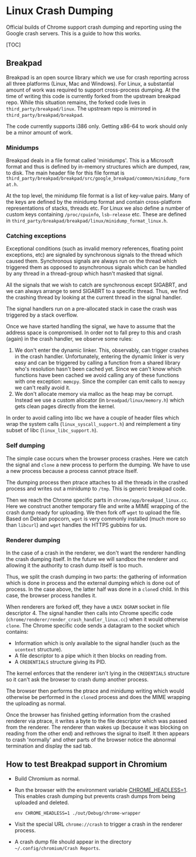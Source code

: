 # Linux Crash Dumping

Official builds of Chrome support crash dumping and reporting using the Google
crash servers. This is a guide to how this works.

[TOC]

## Breakpad

Breakpad is an open source library which we use for crash reporting across all
three platforms (Linux, Mac and Windows). For Linux, a substantial amount of
work was required to support cross-process dumping. At the time of writing this
code is currently forked from the upstream breakpad repo. While this situation
remains, the forked code lives in `third_party/breakpad/linux`. The upstream
repo is mirrored in `third_party/breakpad/breakpad`.

The code currently supports i386 only. Getting x86-64 to work should only be a
minor amount of work.

### Minidumps

Breakpad deals in a file format called 'minidumps'. This is a Microsoft format
and thus is defined by in-memory structures which are dumped, raw, to disk. The
main header file for this file format is
`third_party/breakpad/breakpad/src/google_breakpad/common/minidump_format.h`.

At the top level, the minidump file format is a list of key-value pairs. Many of
the keys are defined by the minidump format and contain cross-platform
representations of stacks, threads etc. For Linux we also define a number of
custom keys containing `/proc/cpuinfo`, `lsb-release` etc. These are defined in
`third_party/breakpad/breakpad/linux/minidump_format_linux.h`.

### Catching exceptions

Exceptional conditions (such as invalid memory references, floating point
exceptions, etc) are signaled by synchronous signals to the thread which caused
them. Synchronous signals are always run on the thread which triggered them as
opposed to asynchronous signals which can be handled by any thread in a
thread-group which hasn't masked that signal.

All the signals that we wish to catch are synchronous except SIGABRT, and we can
always arrange to send SIGABRT to a specific thread. Thus, we find the crashing
thread by looking at the current thread in the signal handler.

The signal handlers run on a pre-allocated stack in case the crash was triggered
by a stack overflow.

Once we have started handling the signal, we have to assume that the address
space is compromised. In order not to fall prey to this and crash (again) in the
crash handler, we observe some rules:

1.  We don't enter the dynamic linker. This, observably, can trigger crashes in
    the crash handler. Unfortunately, entering the dynamic linker is very easy
    and can be triggered by calling a function from a shared library who's
    resolution hasn't been cached yet. Since we can't know which functions have
    been cached we avoid calling any of these functions with one exception:
    `memcpy`. Since the compiler can emit calls to `memcpy` we can't really
    avoid it.
1.  We don't allocate memory via malloc as the heap may be corrupt. Instead we
    use a custom allocator (in `breadpad/linux/memory.h`) which gets clean pages
    directly from the kernel.

In order to avoid calling into libc we have a couple of header files which wrap
the system calls (`linux_syscall_support.h`) and reimplement a tiny subset of
libc (`linux_libc_support.h`).

### Self dumping

The simple case occurs when the browser process crashes. Here we catch the
signal and `clone` a new process to perform the dumping. We have to use a new
process because a process cannot ptrace itself.

The dumping process then ptrace attaches to all the threads in the crashed
process and writes out a minidump to `/tmp`. This is generic breakpad code.

Then we reach the Chrome specific parts in `chrome/app/breakpad_linux.cc`. Here
we construct another temporary file and write a MIME wrapping of the crash dump
ready for uploading. We then fork off `wget` to upload the file. Based on Debian
popcorn, `wget` is very commonly installed (much more so than `libcurl`) and
`wget` handles the HTTPS gubbins for us.

### Renderer dumping

In the case of a crash in the renderer, we don't want the renderer handling the
crash dumping itself. In the future we will sandbox the renderer and allowing it
the authority to crash dump itself is too much.

Thus, we split the crash dumping in two parts: the gathering of information
which is done in process and the external dumping which is done out of process.
In the case above, the latter half was done in a `clone`d child. In this case,
the browser process handles it.

When renderers are forked off, they have a `UNIX DGRAM` socket in file
descriptor 4. The signal handler then calls into Chrome specific code
(`chrome/renderer/render_crash_handler_linux.cc`) when it would otherwise
`clone`. The Chrome specific code sends a datagram to the socket which contains:

*   Information which is only available to the signal handler (such as the
    `ucontext` structure).
*   A file descriptor to a pipe which it then blocks on reading from.
*   A `CREDENTIALS` structure giving its PID.

The kernel enforces that the renderer isn't lying in the `CREDENTIALS` structure
so it can't ask the browser to crash dump another process.

The browser then performs the ptrace and minidump writing which would otherwise
be performed in the `clone`d process and does the MIME wrapping the uploading as
normal.

Once the browser has finished getting information from the crashed renderer via
ptrace, it writes a byte to the file descriptor which was passed from the
renderer. The renderer than wakes up (because it was blocking on reading from
the other end) and rethrows the signal to itself. It then appears to crash
'normally' and other parts of the browser notice the abnormal termination and
display the sad tab.

## How to test Breakpad support in Chromium

*   Build Chromium as normal.
*   Run the browser with the environment variable
    [CHROME_HEADLESS=1](https://crbug.com/19663). This enables crash dumping but
    prevents crash dumps from being uploaded and deleted.

    ```shell
    env CHROME_HEADLESS=1 ./out/Debug/chrome-wrapper
    ```
*   Visit the special URL `chrome://crash` to trigger a crash in the renderer
    process.
*   A crash dump file should appear in the directory
    `~/.config/chromium/Crash Reports`.
